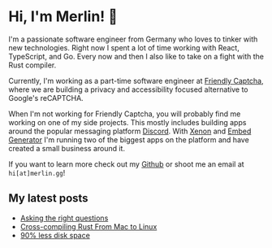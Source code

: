 # Hi, I'm Merlin! 👋

I'm a passionate software engineer from Germany who loves to tinker with new technologies.
Right now I spent a lot of time working with React, TypeScript, and Go.
Every now and then I also like to take on a fight with the Rust compiler.

Currently, I'm working as a part-time software engineer at [Friendly Captcha](https://friendlycaptcha.com),
where we are building a privacy and accessibility focused alternative to Google's reCAPTCHA.

When I'm not working for Friendly Captcha, you will probably find me working on one of my side projects.
This mostly includes building apps around the popular messaging platform [Discord](https://discord.com).
With [Xenon](https://xenon.bot) and [Embed Generator](https://message.style) I'm running two of the biggest apps on the platform and have created a small business around it.

If you want to learn more check out my [Github](https://github.com/merlinfuchs) or shoot me an email at `hi[at]merlin.gg`!


## My latest posts

- [Asking the right questions](https://merlin.gg/posts/asking-good-support-questions)
- [Cross-compiling Rust From Mac to Linux](https://merlin.gg/posts/cross-compiling-rust-from-mac-to-linux)
- [90% less disk space](https://merlin.gg/posts/90-less-disk-space)